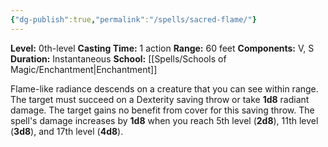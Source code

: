 ```yaml
---
{"dg-publish":true,"permalink":"/spells/sacred-flame/"}
---
```


**Level:** 0th-level
**Casting Time:** 1 action
**Range:** 60 feet
**Components:** V, S
**Duration:** Instantaneous
**School:** [[Spells/Schools of Magic/Enchantment\|Enchantment]]

Flame-like radiance descends on a creature that you can see within range. The target must succeed on a Dexterity saving throw or take **1d8** radiant damage. The target gains no benefit from cover for this saving throw.
The spell's damage increases by **1d8** when you reach 5th level (**2d8**), 11th level (**3d8**), and 17th level (**4d8**).
